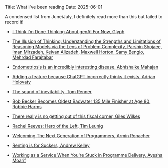 Title: What I've been reading
Date: 2025-06-01

A condensed list from June/July, I definitely read more than this but failed to record it!

- [I Think I’m Done Thinking About genAI For Now, Glyph](https://blog.glyph.im/2025/06/i-think-im-done-thinking-about-genai-for-now.html)

- [The Illusion of Thinking: Understanding the Strengths and Limitations of Reasoning Models via the Lens of Problem Complexity, Parshin Shojaee, Iman Mirzadeh, Keivan Alizadeh, Maxwell Horton, Samy Bengio, Mehrdad Farajtabar](https://ml-site.cdn-apple.com/papers/the-illusion-of-thinking.pdf) 

- [Endometriosis is an incredibly interesting disease, Abhishaike Mahajan](https://www.owlposting.com/p/endometriosis-is-an-incredibly-interesting)

- [Adding a feature because ChatGPT incorrectly thinks it exists, Adrian Holovaty](https://www.holovaty.com/writing/chatgpt-fake-feature/)

- [The sound of inevitability, Tom Renner](https://tomrenner.com/posts/llm-inevitabilism/)

- [Bob Becker Becomes Oldest Badwater 135 Mile Finisher at Age 80, Robbie Harms](https://www.irunfar.com/bob-becker-becomes-oldest-badwater-135-mile-finisher-at-age-80)

- [There really is no getting out of this fiscal corner, Giles Wilkes](https://freethinkecon.wordpress.com/2025/07/15/there-really-is-no-getting-out-of-this-fiscal-corner/)

- [Rachel Reeves: Hero of the Left, Tim Leunig](https://www.politicshome.com/opinion/article/rachel-reeves-hero-left) 

- [Welcoming The Next Generation of Programmers, Armin Ronacher](https://lucumr.pocoo.org/2025/7/20/the-next-generation/) 

- [Renting is for Suckers, Andrew Kelley](https://andrewkelley.me/post/renting-is-for-suckers.html)

- [Working as a Service When You're Stuck in Programme Delivery, Ayesha Moarif](https://ayeshamoarif.substack.com/p/working-as-a-service-when-youre-stuck) 
